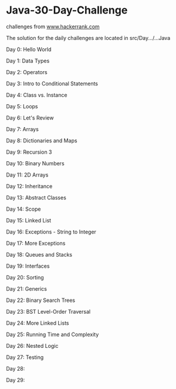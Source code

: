# Java-30-Day-Challenge
challenges from www.hackerrank.com

The solution for the daily challenges are located in src/Day.../...Java

Day 0: Hello World

Day 1: Data Types

Day 2: Operators

Day 3: Intro to Conditional Statements

Day 4: Class vs. Instance

Day 5: Loops

Day 6: Let's Review

Day 7: Arrays

Day 8: Dictionaries and Maps

Day 9: Recursion 3

Day 10: Binary Numbers

Day 11: 2D Arrays

Day 12: Inheritance

Day 13: Abstract Classes

Day 14: Scope

Day 15: Linked List

Day 16: Exceptions - String to Integer

Day 17: More Exceptions

Day 18: Queues and Stacks

Day 19: Interfaces

Day 20: Sorting

Day 21: Generics

Day 22: Binary Search Trees

Day 23: BST Level-Order Traversal

Day 24: More Linked Lists

Day 25: Running Time and Complexity

Day 26: Nested Logic

Day 27: Testing

Day 28:

Day 29: